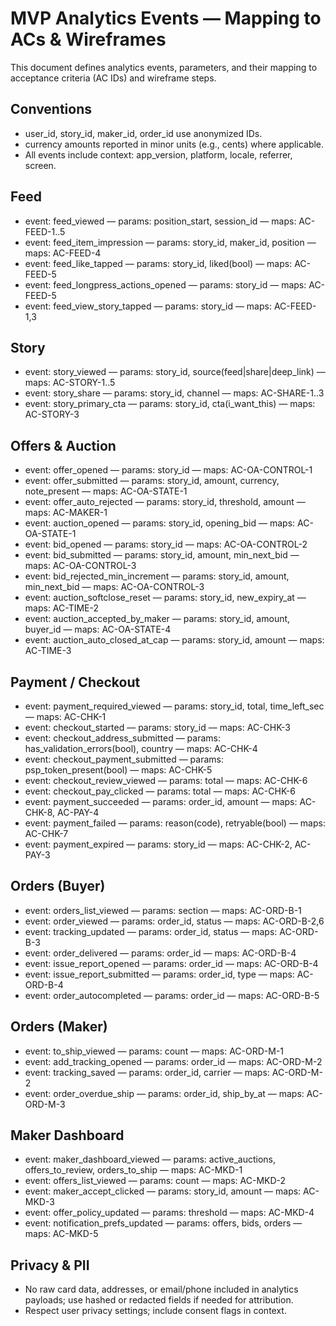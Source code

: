 # MVP Analytics Events — Mapping to ACs & Wireframes

This document defines analytics events, parameters, and their mapping to acceptance criteria (AC IDs) and wireframe steps.

## Conventions
- user_id, story_id, maker_id, order_id use anonymized IDs.
- currency amounts reported in minor units (e.g., cents) where applicable.
- All events include context: app_version, platform, locale, referrer, screen.

## Feed
- event: feed_viewed — params: position_start, session_id — maps: AC-FEED-1..5
- event: feed_item_impression — params: story_id, maker_id, position — maps: AC-FEED-4
- event: feed_like_tapped — params: story_id, liked(bool) — maps: AC-FEED-5
- event: feed_longpress_actions_opened — params: story_id — maps: AC-FEED-5
- event: feed_view_story_tapped — params: story_id — maps: AC-FEED-1,3

## Story
- event: story_viewed — params: story_id, source(feed|share|deep_link) — maps: AC-STORY-1..5
- event: story_share — params: story_id, channel — maps: AC-SHARE-1..3
- event: story_primary_cta — params: story_id, cta(i_want_this) — maps: AC-STORY-3

## Offers & Auction
- event: offer_opened — params: story_id — maps: AC-OA-CONTROL-1
- event: offer_submitted — params: story_id, amount, currency, note_present — maps: AC-OA-STATE-1
- event: offer_auto_rejected — params: story_id, threshold, amount — maps: AC-MAKER-1
- event: auction_opened — params: story_id, opening_bid — maps: AC-OA-STATE-1
- event: bid_opened — params: story_id — maps: AC-OA-CONTROL-2
- event: bid_submitted — params: story_id, amount, min_next_bid — maps: AC-OA-CONTROL-3
- event: bid_rejected_min_increment — params: story_id, amount, min_next_bid — maps: AC-OA-CONTROL-3
- event: auction_softclose_reset — params: story_id, new_expiry_at — maps: AC-TIME-2
- event: auction_accepted_by_maker — params: story_id, amount, buyer_id — maps: AC-OA-STATE-4
- event: auction_auto_closed_at_cap — params: story_id, amount — maps: AC-TIME-3

## Payment / Checkout
- event: payment_required_viewed — params: story_id, total, time_left_sec — maps: AC-CHK-1
- event: checkout_started — params: story_id — maps: AC-CHK-3
- event: checkout_address_submitted — params: has_validation_errors(bool), country — maps: AC-CHK-4
- event: checkout_payment_submitted — params: psp_token_present(bool) — maps: AC-CHK-5
- event: checkout_review_viewed — params: total — maps: AC-CHK-6
- event: checkout_pay_clicked — params: total — maps: AC-CHK-6
- event: payment_succeeded — params: order_id, amount — maps: AC-CHK-8, AC-PAY-4
- event: payment_failed — params: reason(code), retryable(bool) — maps: AC-CHK-7
- event: payment_expired — params: story_id — maps: AC-CHK-2, AC-PAY-3

## Orders (Buyer)
- event: orders_list_viewed — params: section — maps: AC-ORD-B-1
- event: order_viewed — params: order_id, status — maps: AC-ORD-B-2,6
- event: tracking_updated — params: order_id, status — maps: AC-ORD-B-3
- event: order_delivered — params: order_id — maps: AC-ORD-B-4
- event: issue_report_opened — params: order_id — maps: AC-ORD-B-4
- event: issue_report_submitted — params: order_id, type — maps: AC-ORD-B-4
- event: order_autocompleted — params: order_id — maps: AC-ORD-B-5

## Orders (Maker)
- event: to_ship_viewed — params: count — maps: AC-ORD-M-1
- event: add_tracking_opened — params: order_id — maps: AC-ORD-M-2
- event: tracking_saved — params: order_id, carrier — maps: AC-ORD-M-2
- event: order_overdue_ship — params: order_id, ship_by_at — maps: AC-ORD-M-3

## Maker Dashboard
- event: maker_dashboard_viewed — params: active_auctions, offers_to_review, orders_to_ship — maps: AC-MKD-1
- event: offers_list_viewed — params: count — maps: AC-MKD-2
- event: maker_accept_clicked — params: story_id, amount — maps: AC-MKD-3
- event: offer_policy_updated — params: threshold — maps: AC-MKD-4
- event: notification_prefs_updated — params: offers, bids, orders — maps: AC-MKD-5

## Privacy & PII
- No raw card data, addresses, or email/phone included in analytics payloads; use hashed or redacted fields if needed for attribution.
- Respect user privacy settings; include consent flags in context.
